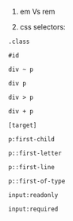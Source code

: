 <!--
 * @Author: Hanfan Wang
 * @Date: 2020-07-16 13:43:34
 * @LastEditTime: 2020-07-16 15:20:23
-->

1. em Vs rem

2. css selectors:

`.class`

 `#id`

`div ~ p`

`div p`

`div > p`

`div + p`

`[target]`

`p:first-child`

`p::first-letter`

`p::first-line`

`p::first-of-type`

`input:readonly`

`input:required`

